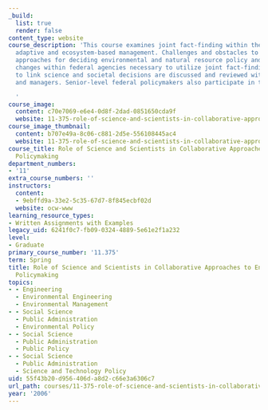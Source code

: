 ```yaml
---
_build:
  list: true
  render: false
content_type: website
course_description: 'This course examines joint fact-finding within the context of
  adaptive and ecosystem-based management. Challenges and obstacles to collaborative
  approaches for deciding environmental and natural resource policy and the institutional
  changes within federal agencies necessary to utilize joint fact-finding as a means
  to link science and societal decisions are discussed and reviewed with scientists
  and managers. Senior-level federal policymakers also participate in these discussions.

  '
course_image:
  content: c70e7069-e6e4-0d8f-2dad-0851650cda9f
  website: 11-375-role-of-science-and-scientists-in-collaborative-approaches-to-environmental-policymaking-spring-2006
course_image_thumbnail:
  content: b707e49a-8c06-c881-2d5e-556108445ac4
  website: 11-375-role-of-science-and-scientists-in-collaborative-approaches-to-environmental-policymaking-spring-2006
course_title: Role of Science and Scientists in Collaborative Approaches to Environmental
  Policymaking
department_numbers:
- '11'
extra_course_numbers: ''
instructors:
  content:
  - 9ebffd9a-33e2-5c35-67d7-8f845ecbf02d
  website: ocw-www
learning_resource_types:
- Written Assignments with Examples
legacy_uid: 6241f0c7-fb09-0324-4889-5e61e2f1a232
level:
- Graduate
primary_course_number: '11.375'
term: Spring
title: Role of Science and Scientists in Collaborative Approaches to Environmental
  Policymaking
topics:
- - Engineering
  - Environmental Engineering
  - Environmental Management
- - Social Science
  - Public Administration
  - Environmental Policy
- - Social Science
  - Public Administration
  - Public Policy
- - Social Science
  - Public Administration
  - Science and Technology Policy
uid: 55f43b20-d956-406d-a8d2-c66e3a6306c7
url_path: courses/11-375-role-of-science-and-scientists-in-collaborative-approaches-to-environmental-policymaking-spring-2006
year: '2006'
---
```

